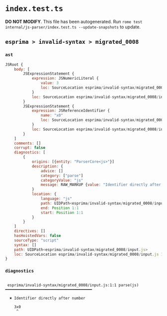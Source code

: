 # `index.test.ts`

**DO NOT MODIFY**. This file has been autogenerated. Run `rome test internal/js-parser/index.test.ts --update-snapshots` to update.

## `esprima > invalid-syntax > migrated_0008`

### `ast`

```javascript
JSRoot {
	body: [
		JSExpressionStatement {
			expression: JSNumericLiteral {
				value: 3
				loc: SourceLocation esprima/invalid-syntax/migrated_0008/input.js 1:0-1:1
			}
			loc: SourceLocation esprima/invalid-syntax/migrated_0008/input.js 1:0-1:1
		}
		JSExpressionStatement {
			expression: JSReferenceIdentifier {
				name: "x0"
				loc: SourceLocation esprima/invalid-syntax/migrated_0008/input.js 1:1-1:3 (x0)
			}
			loc: SourceLocation esprima/invalid-syntax/migrated_0008/input.js 1:1-1:3
		}
	]
	comments: []
	corrupt: false
	diagnostics: [
		{
			origins: [{entity: "ParserCore<js>"}]
			description: {
				advice: []
				category: ["parse"]
				categoryValue: "js"
				message: RAW_MARKUP {value: "Identifier directly after number"}
			}
			location: {
				language: "js"
				path: UIDPath<esprima/invalid-syntax/migrated_0008/input.js>
				end: Position 1:1
				start: Position 1:1
			}
		}
	]
	directives: []
	hasHoistedVars: false
	sourceType: "script"
	syntax: []
	path: UIDPath<esprima/invalid-syntax/migrated_0008/input.js>
	loc: SourceLocation esprima/invalid-syntax/migrated_0008/input.js 1:0-2:0
}
```

### `diagnostics`

```

 esprima/invalid-syntax/migrated_0008/input.js:1:1 parse(js) ━━━━━━━━━━━━━━━━━━━━━━━━━━━━━━━━━━━━━━━

  ✖ Identifier directly after number

    3x0
     ^


```
